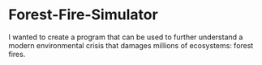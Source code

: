 # Forest-Fire-Simulator
I wanted to create a program that can be used to further understand a modern environmental crisis that damages millions of ecosystems: forest fires. 
